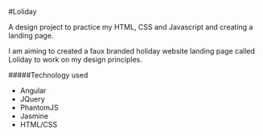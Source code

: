 #Loliday

A design project to practice my HTML, CSS and Javascript and creating a landing page.

I am aiming to created a faux branded holiday website landing page called Loliday to work on my design principles.

#####Technology used

- Angular
- JQuery
- PhantomJS
- Jasmine
- HTML/CSS
